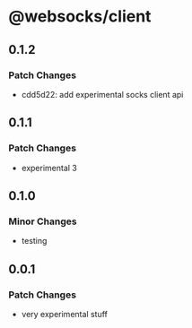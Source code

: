 # @websocks/client

## 0.1.2

### Patch Changes

- cdd5d22: add experimental socks client api

## 0.1.1

### Patch Changes

- experimental 3

## 0.1.0

### Minor Changes

- testing

## 0.0.1

### Patch Changes

- very experimental stuff
